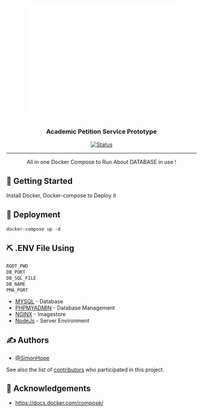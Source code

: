 <p align="center">
  <a href="" rel="noopener">
 <img width=400px height=300px src="img/RKR.png" alt="Project logo"></a>
</p>

<h3 align="center">Academic Petition Service Prototype</h3>

<div align="center">

[![Status](https://img.shields.io/badge/status-active-success.svg)]()

</div>

---

<p align="center"> All in one Docker Compose to Run About DATABASE in use !
    <br> 
</p>

## 🏁 Getting Started <a name = "getting_started"></a>

Install Docker, Docker-compose to Deploy it

## 🚀 Deployment <a name = "deployment"></a>

    docker-compose up -d

## ⛏️ .ENV File Using <a name = "built_using"></a>

    ROOT_PWD
    DB_PORT
    DB_SQL_FILE
    DB_NAME
    PMA_PORT

- [MYSQL](https://www.mysql.com/) - Database
- [PHPMYADMIN](https://www.phpmyadmin.net/) - Database Management
- [NGINX](https://www.nginx.com/) - Imagestore
- [NodeJs](https://nodejs.org/en/) - Server Environment

## ✍️ Authors <a name = "authors"></a>

- [@SimonHope](https://github.com/SimonHope)

See also the list of [contributors](https://github.com/kylelobo/The-Documentation-Compendium/contributors) who participated in this project.

## 🎉 Acknowledgements <a name = "acknowledgement"></a>

- https://docs.docker.com/compose/
